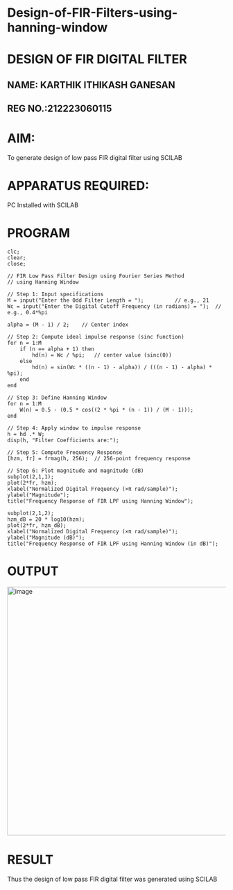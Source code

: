 # Design-of-FIR-Filters-using-hanning-window

# DESIGN OF FIR DIGITAL FILTER
## NAME: KARTHIK ITHIKASH GANESAN
## REG NO.:212223060115

# AIM: 
          
  To generate design of low pass FIR digital filter using SCILAB 

# APPARATUS REQUIRED: 

  PC Installed with SCILAB 

# PROGRAM 
```
clc;
clear;
close;

// FIR Low Pass Filter Design using Fourier Series Method
// using Hanning Window

// Step 1: Input specifications
M = input("Enter the Odd Filter Length = ");          // e.g., 21
Wc = input("Enter the Digital Cutoff Frequency (in radians) = ");  // e.g., 0.4*%pi

alpha = (M - 1) / 2;    // Center index

// Step 2: Compute ideal impulse response (sinc function)
for n = 1:M
    if (n == alpha + 1) then
        hd(n) = Wc / %pi;   // center value (sinc(0))
    else
        hd(n) = sin(Wc * ((n - 1) - alpha)) / (((n - 1) - alpha) * %pi);
    end
end

// Step 3: Define Hanning Window
for n = 1:M
    W(n) = 0.5 - (0.5 * cos((2 * %pi * (n - 1)) / (M - 1)));
end

// Step 4: Apply window to impulse response
h = hd .* W;
disp(h, "Filter Coefficients are:");

// Step 5: Compute Frequency Response
[hzm, fr] = frmag(h, 256);  // 256-point frequency response

// Step 6: Plot magnitude and magnitude (dB)
subplot(2,1,1);
plot(2*fr, hzm);
xlabel("Normalized Digital Frequency (×π rad/sample)");
ylabel("Magnitude");
title("Frequency Response of FIR LPF using Hanning Window");

subplot(2,1,2);
hzm_dB = 20 * log10(hzm);
plot(2*fr, hzm_dB);
xlabel("Normalized Digital Frequency (×π rad/sample)");
ylabel("Magnitude (dB)");
title("Frequency Response of FIR LPF using Hanning Window (in dB)");

```

# OUTPUT
<img width="764" height="572" alt="image" src="https://github.com/user-attachments/assets/fd340651-6b90-40a6-b8b5-508976e50336" />

# RESULT
 Thus the design of low pass FIR digital filter was generated using SCILAB

